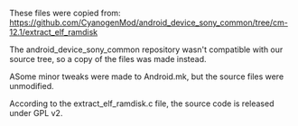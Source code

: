 These files were copied from:
https://github.com/CyanogenMod/android_device_sony_common/tree/cm-12.1/extract_elf_ramdisk

The android_device_sony_common repository wasn't compatible with our source tree,
so a copy of the files was made instead.

ASome minor tweaks were made to Android.mk, but the source files were unmodified.

According to the extract_elf_ramdisk.c file, the source code is released under
GPL v2.

